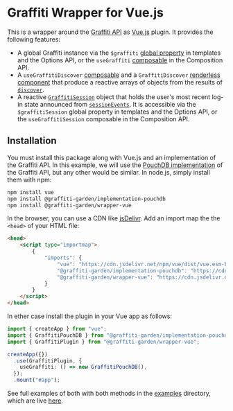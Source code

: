 # Graffiti Wrapper for Vue.js

This is a wrapper around the [Graffiti API](https://api.graffiti.garden/classes/Graffiti.html)
as [Vue.js](https://vuejs.org/) plugin.
It provides the following features:
- A global Graffiti instance via the `$graffiti`
[global property](https://vuejs.org/api/application.html#app-config-globalproperties)
in templates and the Options API, or the `useGraffiti` [composable](https://vuejs.org/guide/reusability/composables.html)
in the Composition API.
- A `useGraffitiDiscover` [composable](https://vuejs.org/guide/reusability/composables.html)
and a `GraffitiDiscover` [renderless component](https://vuejs.org/guide/components/slots#renderless-components)
that produce a reactive arrays of objects from the results of [`discover`](https://api.graffiti.garden/classes/Graffiti.html#discover).
- A reactive [`GraffitiSession`](https://api.graffiti.garden/interfaces/GraffitiSession.html) object
that holds the user's most recent log-in state announced
from [`sessionEvents`](https://api.graffiti.garden/classes/Graffiti.html#sessionevents).
It is accessible via the `$graffitiSession` global property in templates and the Options API,
or the `useGraffitiSession` composable in the Composition API.

## Installation

You must install this package along with Vue.js and an implementation of the Graffiti API.
In this example, we will use the [PouchDB implementation](https://github.com/graffiti-garden/implementation-pouchdb)
of the Graffiti API, but any other would be similar.
In node.js, simply install them with npm:

```bash
npm install vue
npm install @graffiti-garden/implementation-pouchdb
npm install @graffiti-garden/wrapper-vue
```

In the browser, you can use a CDN like
[jsDelivr](https://www.jsdelivr.com/).
Add an import map the the `<head>` of your HTML file:

```html
<head>
    <script type="importmap">
        {
            "imports": {
                "vue": "https://cdn.jsdelivr.net/npm/vue/dist/vue.esm-browser.js",
                "@graffiti-garden/implementation-pouchdb": "https://cdn.jsdelivr.net/npm/@graffiti-garden/implementation-pouchdb/dist/index.js",
                "@graffiti-garden/wrapper-vue": "https://cdn.jsdelivr.net/npm/@graffiti-garden/wrapper-vue/dist/plugin.js"
            }
        }
    </script>
</head>
```

In ether case install the plugin in your Vue app as follows:

```typescript
import { createApp } from "vue";
import { GraffitiPouchDB } from "@graffiti-garden/implementation-pouchdb";
import { GraffitiPlugin } from "@graffiti-garden/wrapper-vue";

createApp({})
  .use(GraffitiPlugin, {
    useGraffiti: () => new GraffitiPouchDB(),
  });
  .mount("#app");
```

See full examples of both with both methods in the [examples](./examples) directory,
which are live [here](https://graffiti.garden/wrapper-vue/).
